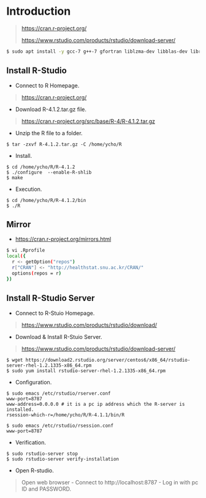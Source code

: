 # Introduction

> <https://cran.r-project.org/>
> 
> <https://www.rstudio.com/products/rstudio/download-server/>


```bash
$ sudo apt install -y gcc-7 g++-7 gfortran liblzma-dev libblas-dev libreadline-dev xorg-dev libpcre2-dev dirmngr libcurl4-openssl-dev libbz2-dev openjdk-8-jdk
```

## Install R-Studio

- Connect to R Homepage.

> <https://cran.r-project.org/>

- Download R-4.1.2.tar.gz file.

> <https://cran.r-project.org/src/base/R-4/R-4.1.2.tar.gz>

- Unzip the R file to a folder.
```
$ tar -zxvf R-4.1.2.tar.gz -C /home/ycho/R
```

- Install.
```
$ cd /home/ycho/R/R-4.1.2
$ ./configure  --enable-R-shlib
$ make
```

- Execution.
```
$ cd /home/ycho/R/R-4.1.2/bin
$ ./R
```

## Mirror
- <https://cran.r-project.org/mirrors.html>

```bash
$ vi .Rprofile
local({
  r <- getOption("repos")
  r["CRAN"] <- "http://healthstat.snu.ac.kr/CRAN/"
  options(repos = r)
})
```

## Install R-Studio Server

- Connect to R-Stuio Homepage.

> <https://www.rstudio.com/products/rstudio/download/>

- Download & Install R-Stuio Server.

> <https://www.rstudio.com/products/rstudio/download-server/>
```
$ wget https://download2.rstudio.org/server/centos6/x86_64/rstudio-server-rhel-1.2.1335-x86_64.rpm
$ sudo yum install rstudio-server-rhel-1.2.1335-x86_64.rpm
```

- Configuration.
```
$ sudo emacs /etc/rstudio/rserver.conf
www-port=8787
www-address=0.0.0.0 # it is a pc ip address which the R-server is installed.
rsession-which-r=/home/ycho/R/R-4.1.1/bin/R

$ sudo emacs /etc/rstudio/rsession.conf
www-port=8787
```

- Verification.
```
$ sudo rstudio-server stop
$ sudo rstudio-server verify-installation
```

- Open R-studio.

> Open web browser - Connect to http://localhost:8787 - Log in with pc ID and PASSWORD.

